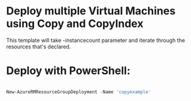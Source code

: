 # Deploy multiple Virtual Machines using Copy and CopyIndex
This template will take -instancecount parameter and iterate through the resources that's declared.

# Deploy with PowerShell:

````powershell

New-AzureRMResourceGroupDeployment -Name 'copyexample'

````
